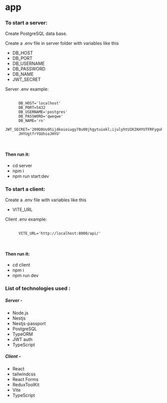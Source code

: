 # app
  <h3>To start a server:</h3>
  <p>Create PostgreSQL data base.</p>
  <p>Create a .env file in server folder with variables like this</p>
  <ul>
    <li>DB_HOST</li>
    <li>DB_PORT</li>
    <li>DB_USERNAME</li>
    <li>DB_PASSWORD</li>
    <li>DB_NAME</li>
    <li>JWT_SECRET</li>
  </ul>
  <p>Server .env example: </p>
  <pre class="code-block">
    <code>
      DB_HOST='localhost'
      DB_PORT=5432
      DB_USERNAME='postgres'
      DB_PASSWORD='qweqwe'
      DB_NAME='rn'
      JWT_SECRET='209D8Uu9hijdkoioiugy78u90jhgytuiokl;ijulyhtUIKIKHYUTFRFyguhioI
      JHYUgtfrYGUhioJHYU'
    </code>
  </pre>
  <h4>Then run it:</h3>
  <ul>
    <li>cd server</li>
    <li>npm i</li>
    <li>npm run start:dev</li>
  </ul>
  <h3>To start a client:</h3>
  <p>Create a .env file with variables like this</p>
  <ul>
    <li>VITE_URL</li>
  </ul>
  <p>Client .env example: </p>
  <pre class="code-block">
    <code>
      VITE_URL='http://localhost:8000/api/'
    </code>
  </pre>
  <h4>Then run it:</h3>
  <ul>
    <li>cd client</li>
    <li>npm i </li>
    <li>npm run dev</li>
  </ul>
  <h3>
    List of technologies used :
  </h3>
  <h5>Server - </h5>
  <ul>
    <li>Node.js</li>
    <li>Nestjs</li>
    <li>Nestjs-passport</li>
    <li>PostgreSQL</li>
    <li>TypeORM</li>
    <li>JWT auth</li>
    <li>TypeScript</li>
  </ul>
  <h5>Client - </h5>
  <ul>
    <li>React</li>
    <li>tailwindcss</li>
    <li>React Forms</li>
    <li>ReduxToolKit</li>
    <li>Vite</li>
    <li>TypeScript</li>
  </ul>
